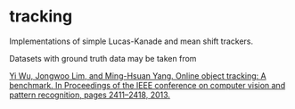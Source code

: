 # tracking
Implementations of simple Lucas-Kanade and mean shift trackers.


Datasets with ground truth data may be taken from

[Yi Wu, Jongwoo Lim, and Ming-Hsuan Yang. Online object tracking: A benchmark. In Proceedings of the IEEE conference on computer vision and pattern recognition, pages 2411–2418, 2013.](http://cvlab.hanyang.ac.kr/tracker_benchmark/index.html)
